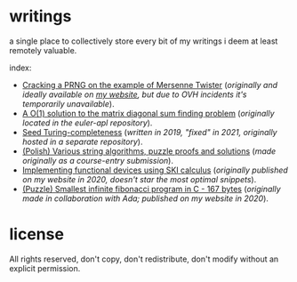 # writings
a single place to collectively store every bit of my writings i deem at least remotely valuable.

index:
 * [Cracking a PRNG on the example of Mersenne Twister](p1.md) (_originally and ideally available on [my website](palaiologos.rocks/?id=9), but due to OVH incidents it's temporarily unavailable_).
 * [A O(1) solution to the matrix diagonal sum finding problem](pe28.pdf) (_originally located in the euler-apl repository_).
 * [Seed Turing-completeness](tc-seed.pdf) (_written in 2019, "fixed" in 2021, originally hosted in a separate repository_).
 * [(Polish) Various string algorithms, puzzle proofs and solutions](tasks.pfg) (_made originally as a course-entry submission_).
 * [Implementing functional devices using SKI calculus](ski.pdf) (_originally published on my website in 2020, doesn't star the most optimal snippets_).
 * [(Puzzle) Smallest infinite fibonacci program in C - 167 bytes](fib.c) (_originally made in collaboration with Ada; published on my website in 2020_).

# license

All rights reserved, don't copy, don't redistribute, don't modify without an explicit permission.
